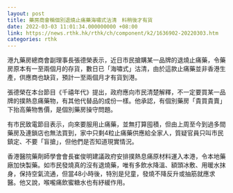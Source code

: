 ```yaml
---
layout: post
title: 藥房商會稱個別退燒止痛藥海嘯式沽清　料稍後才有貨
date: 2022-03-03 11:01:34.000000000 +08:00
link: https://news.rthk.hk/rthk/ch/component/k2/1636902-20220303.htm
categories: rthk
---
```


港九藥房總商會副理事長張德榮表示，近日市民搶購某一品牌的退燒止痛藥，令藥房原本有一至兩個月的存貨，數日已「海嘯式」沽清，由於這款止痛藥並非香港生產，供應商也缺貨，預計一至兩個月才有貨到港。

張德榮在本台節目《千禧年代》提出，政府應向市民清楚解釋，不一定要買某一品牌的撲熱息痛藥物，有其他代替品的成份一樣。他承認，有個別藥房「貴買貴賣」下抬高藥物售價，是個別藥房操守問題。

有市民致電節目表示，向來要服用止痛藥，並無打算囤積，但由上周至今到過多間藥房及連鎖店也無法買到，家中只剩4粒止痛藥供應給全家人，質疑官員只叫市民鎮定、不要「盲搶」，但他們是否知道現實情況。

香港醫院藥劑師學會會長崔俊明建議政府安排撲熱息痛原材料運入本港，令本地藥廠加快製藥。如市民發燒真的沒有退燒藥，唯有多飲水降溫、額頭冰敷、用暖水抹身，保持空氣流通，但當48小時後，特別是兒童，發燒不降反升或抽筋就應求醫。他又說，喉嚨痛飲蜜糖水也有紓緩作用。
